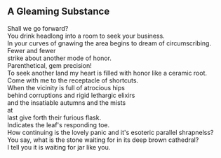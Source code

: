 A Gleaming Substance
--------------------
Shall we go forward?  
You drink headlong into a room to seek your business.  
In your curves of gnawing the area begins to dream of circumscribing.  
Fewer and fewer  
strike about another mode of honor.  
Parenthetical, gem precision!  
To seek another land my heart is filled with honor like a ceramic root.  
Come with me to the receptacle of shortcuts.  
When the vicinity is full of atrocious hips  
behind corruptions and rigid lethargic elixirs  
and the insatiable autumns and the mists  
at  
last give forth their furious flask.  
Indicates the leaf's responding toe.  
How continuing is the lovely panic and it's esoteric parallel shrapnelss?  
You say, what is the stone waiting for in its deep brown cathedral?  
I tell you it is waiting for jar like you.  
